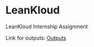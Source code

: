 # LeanKloud
LeanKloud Internship Assignment

Link for outputs: [Outputs](https://drive.google.com/drive/folders/1mHusD5yeUprRAxTudnJB_UOGN_5YWfBu?usp=sharing)
